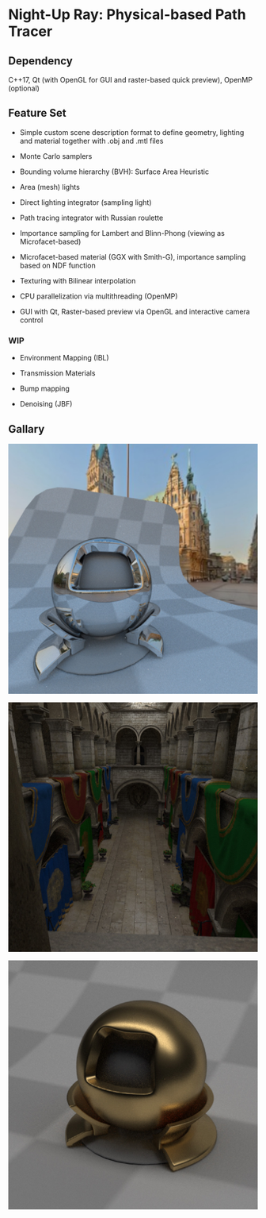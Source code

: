 # Night-Up Ray: Physical-based Path Tracer

## Dependency

C++17, Qt (with OpenGL for GUI and raster-based quick preview), OpenMP (optional)

## Feature Set

- Simple custom scene description format to define geometry, lighting and material together with .obj and .mtl files

- Monte Carlo samplers

- Bounding volume hierarchy (BVH): Surface Area Heuristic

- Area (mesh) lights

- Direct lighting integrator (sampling light)

- Path tracing integrator with Russian roulette

- Importance sampling for Lambert and Blinn-Phong (viewing as Microfacet-based)

- Microfacet-based material (GGX with Smith-G), importance sampling based on NDF function

- Texturing with Bilinear interpolation

- CPU parallelization via multithreading (OpenMP)

- GUI with Qt, Raster-based preview via OpenGL and interactive camera control


### WIP

- Environment Mapping (IBL)

- Transmission Materials

- Bump mapping

- Denoising (JBF)

## Gallary

![mitsuba-envmap-512x512x512](https://github.com/mollnn/nuRay/blob/main/docs/imgs/mitsuba-envmap-512x512x512.jpg)

![sponza_512x512x256](https://github.com/mollnn/nuRay/blob/main/docs/imgs/sponza_512x512x256.jpg)

![mitsuba_gold_512x512x512](https://github.com/mollnn/nuRay/blob/main/docs/imgs/mitsuba_gold_512x512x512.jpg)